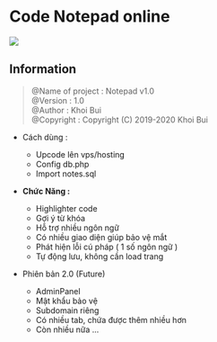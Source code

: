 # Code Notepad online 
![](https://i.imgur.com/DSvxMGR.png)
## Information
  >@Name of project : Notepad v1.0 <br/> @Version : 1.0 <br/> @Author : Khoi Bui<br/> @Copyright  : Copyright (C) 2019-2020 Khoi Bui
* Cách dùng :
  - Upcode lên vps/hosting
  - Config db.php
  - Import notes.sql 
  
* **Chức Năng :**
  - Highlighter code
  - Gợi ý từ khóa
  - Hỗ trợ nhiều ngôn ngữ
  - Có nhiều giao diện giúp bảo vệ mắt
  - Phát hiện lỗi cú pháp ( 1 số ngôn ngữ )
  - Tự động lưu, không cần load trang
  
 * Phiên bản 2.0 (Future)
   - AdminPanel
   - Mật khẩu bảo vệ 
   - Subdomain riêng
   - Có nhiều tab, chứa được thêm nhiều hơn
   - Còn nhiều nữa ...
